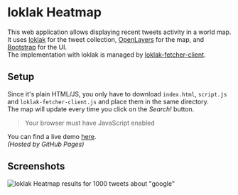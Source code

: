 # loklak Heatmap

This web application allows displaying recent tweets activity in a world map.  
It uses [loklak](http://loklak.org/) for the tweet collection, [OpenLayers](http://openlayers.org/) for the map, and [Bootstrap](http://getbootstrap.com) for the UI.  
The implementation with loklak is managed by [loklak-fetcher-client](https://github.com/YagoGG/loklak-fetcher-client).

## Setup

Since it's plain HTML/JS, you only have to download `index.html`, `script.js` and `loklak-fetcher-client.js` and place them in the same directory.  
The map will update every time you click on the *Search!* button.

> Your browser must have JavaScript enabled

You can find a live demo [here](http://yagogg.github.io/GCI2015/loklak%20Heatmap/).  
*(Hosted by GitHub Pages)*

## Screenshots

![loklak Heatmap results for 1000 tweets about "google"](https://raw.githubusercontent.com/YagoGG/GCI2015/gh-pages/loklak%20Heatmap/Screenshots/Screenshot.png)
